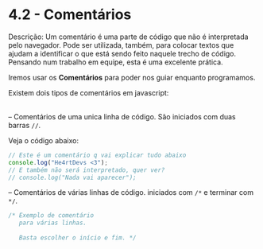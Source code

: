 # 4.2 - Comentários

Descrição: Um comentário é uma parte de código que não é interpretada pelo navegador. Pode ser utilizada, também, para colocar textos que ajudam a identificar o que está sendo feito naquele trecho de código. Pensando num trabalho em equipe, esta é uma excelente prática.

Iremos usar os **Comentários** para poder nos guiar enquanto programamos. <br>

Existem dois tipos de comentários em javascript: <br><br>

– Comentários de uma unica linha de código.
São iniciados com duas barras `//`.

Veja o código abaixo:

```javascript
// Este é um comentário q vai explicar tudo abaixo
console.log("He4rtDevs <3");
// E também não será interpretado, quer ver?
// console.log("Nada vai aparecer");
```

– Comentários de várias linhas de código.
iniciados com `/*` e terminar com `*/`.

```javascript
/* Exemplo de comentário 
   para várias linhas.
  
   Basta escolher o início e fim. */
```
